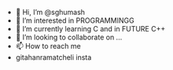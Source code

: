 - 👋 Hi, I’m @sghumash
- 👀 I’m interested in PROGRAMMINGG
- 🌱 I’m currently learning C and in FUTURE C++
- 💞️ I’m looking to collaborate on ...
- 📫 How to reach me
- gitahanramatcheli  insta

<!---
sghumash/sghumash is a ✨ special ✨ repository because its `README.md` (this file) appears on your GitHub profile.
You can click the Preview link to take a look at your changes.
--->
